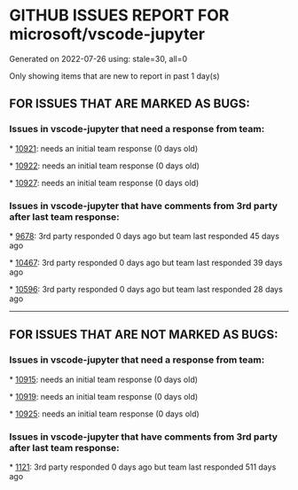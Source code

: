 
# GITHUB ISSUES REPORT FOR microsoft/vscode-jupyter


Generated on 2022-07-26 using: stale=30, all=0


Only showing items that are new to report in past 1 day(s)


## FOR ISSUES THAT ARE MARKED AS BUGS:


### Issues in vscode-jupyter that need a response from team:


\* [10921](https://github.com/microsoft/vscode-jupyter/issues/10921 "Web PlotViewer: Save As saving Python files as .ipynb instead of .png files"): needs an initial team response (0 days old)

\* [10922](https://github.com/microsoft/vscode-jupyter/issues/10922 "Web PlotViewer: &quot;Export to different formats&quot; failing with &quot;Opening Local Folders is Unsupported&quot;"): needs an initial team response (0 days old)

\* [10927](https://github.com/microsoft/vscode-jupyter/issues/10927 "VS Code Jupyter integration does not consider custom LD_LIBRARY_PATH"): needs an initial team response (0 days old)

### Issues in vscode-jupyter that have comments from 3rd party after last team response:


\* [9678](https://github.com/microsoft/vscode-jupyter/issues/9678 "TensorBoard failed to launch due to local and virtual environment problems"): 3rd party responded 0 days ago but team last responded 45 days ago

\* [10467](https://github.com/microsoft/vscode-jupyter/issues/10467 "Truncated stacktraces illegible in text editor"): 3rd party responded 0 days ago but team last responded 39 days ago

\* [10596](https://github.com/microsoft/vscode-jupyter/issues/10596 "Cell debugging not working anymore"): 3rd party responded 0 days ago but team last responded 28 days ago

---

## FOR ISSUES THAT ARE NOT MARKED AS BUGS:


### Issues in vscode-jupyter that need a response from team:


\* [10915](https://github.com/microsoft/vscode-jupyter/issues/10915 "TestPlan: DataFrame viewer on the web"): needs an initial team response (0 days old)

\* [10919](https://github.com/microsoft/vscode-jupyter/issues/10919 "TestPlan: PlotViewer on the web"): needs an initial team response (0 days old)

\* [10925](https://github.com/microsoft/vscode-jupyter/issues/10925 "Test: Interactive Window hot exit"): needs an initial team response (0 days old)

### Issues in vscode-jupyter that have comments from 3rd party after last team response:


\* [1121](https://github.com/microsoft/vscode-jupyter/issues/1121 "Add support for parameters and/or tags assignment (papermill) (Add support for cell metadata)"): 3rd party responded 0 days ago but team last responded 511 days ago
